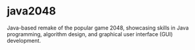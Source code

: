 # java2048
Java-based remake of the popular game 2048, showcasing skills in Java programming, algorithm design, and graphical user interface (GUI) development.
